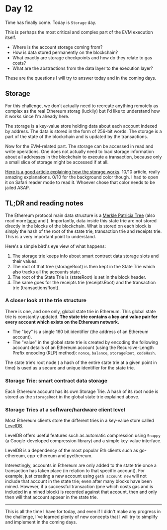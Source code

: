 # Day 12

Time has finally come. Today is `Storage` day.

This is perhaps the most critical and complex part of the EVM execution itself.

- Where is the account storage coming from?
- How is data stored permanently on the blockchain?
- What exactly are storage checkpoints and how do they relate to gas costs?
- What are the abstractions from the data layer to the execution layer?

These are the questions I will try to answer today and in the coming days.

## Storage

For this challenge, we don't actually need to recreate anything remotely as complex as the real Ethereum storag (luckily) but I'd like to understand how it works since I'm already here.

The storage is a key-value store holding data about each account indexed by address. The data is stored in the form of 256-bit words. The storage is a part of the state of the blockchain and is updated by the transactions.

Now for the EVM-related part. The storage can be accessed in read and write operations. One does not actually need to load storage information about all addresses in the blockchain to execute a transaction, because only a small slice of storage might be accessed if at all.

[Here is a good article explaining how the storage works](https://medium.com/hackernoon/getting-deep-into-ethereum-how-data-is-stored-in-ethereum-e3f669d96033). 10/10 article, really amazing explanations. 0/10 for the background color though. I had to open it on Safari reader mode to read it. Whoever chose that color needs to be jailed ASAP.

## TL;DR and reading notes

The Ethereum protocol main data structure is a [Merkle Patricia Tree](https://ethereum.org/en/developers/docs/data-structures-and-encoding/patricia-merkle-trie/) (also read more [here](https://github.com/ethereum/wiki/wiki/Patricia-Tree) and ). Importantly, data inside this state trie are not stored directly in the blocks of the blockchain. What is stored on each block is simply the hash of the root of the state trie, transaction trie and receipts trie. This is a very important point to understand.

Here's a simple bird's eye view of what happens:

1. The storage trie keeps info about smart contract data storage slots and their values.
2. The root of that tree (storageRoot) is then kept in the State Trie which also tracks all the accounts state.
3. The root of the State Trie is (stateRoot) is set in the block header.
4. The same goes for the receipts trie (receiptsRoot) and the transaction trie (transactionsRoot).

### A closer look at the trie structure

There is one, and one only, global state trie in Ethereum. This global state trie is constantly updated.
**The state trie contains a key and value pair for every account which exists on the Ethereum network.**

- The "key" is a single 160 bit identifier (the address of an Ethereum account).
- The "value" in the global state trie is created by encoding the following account details of an Ethereum account (using the Recursive-Length Prefix encoding (RLP) method): `nonce`, `balance`, `storageRoot`, `codeHash`.

The state trie’s root node ( a hash of the entire state trie at a given point in time) is used as a secure and unique identifier for the state trie.

### Storage Trie: smart contract data storage

Each Ethereum account has its own Storage Trie. A hash of its root node is stored as the `storageRoot` in the global state trie explained above.

### Storage Tries at a software/hardware client level

Most Ethereum clients store the different tries in a key-value store called [LevelDB](https://github.com/google/leveldb).

LevelDB offers useful features such as automatic compression using `Snappy` (a Google-developed compression library) and a simple key-value interface.

LevelDB is a dependency of the most popular Eth clients such as go-ethereum, cpp-ethereum and pyethereum.

Interestingly, accounts in Ethereum are only added to the state trie once a transaction has taken place (in relation to that specific account). For example, just creating a new account using `geth account new` will not include that account in the state trie; even after many blocks have been mined. However, if a successful transaction (one which costs gas and is included in a mined block) is recorded against that account, then and only then will that account appear in the state trie.

---

This is all the time I have for today, and even if I didn't make any progress in the challenge, I've learned plenty of new concepts that I will try to simplify and implement in the coming days.
